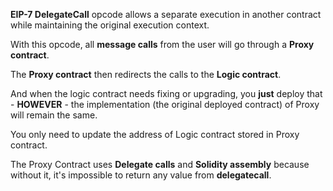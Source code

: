 **EIP-7 DelegateCall** opcode allows a separate execution in another contract while maintaining the original execution context.

With this opcode, all **message calls** from the user will go through a **Proxy contract**. 

The **Proxy contract** then redirects the calls to the **Logic contract**. 

And when the logic contract needs fixing or upgrading, you **just** deploy that  - **HOWEVER** - the implementation (the original deployed contract) of Proxy will remain the same. 

You only need to update the address of Logic contract stored in Proxy contract.

The Proxy Contract uses **Delegate calls** and **Solidity assembly** because without it, it's impossible to return any value from **delegatecall**.